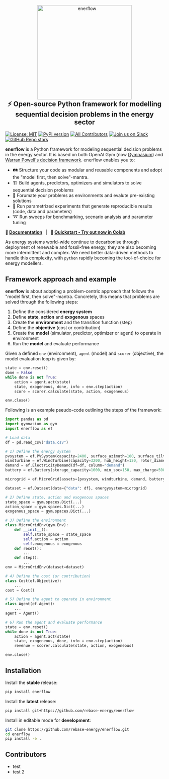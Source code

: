 <div align="center">
	<img width="300" src="https://github.com/rebase-energy/enerflow/blob/main/assets/enerflow-logo.png?raw=true" alt="enerflow">
<h2 style="margin-top: 0px;">
    ⚡ Open-source Python framework for modelling sequential decision problems in the energy sector
</h2>
</div>

[![License: MIT](https://img.shields.io/badge/license-MIT-green.svg)](https://opensource.org/licenses/MIT)
[![PyPI version](https://badge.fury.io/py/enerflow.svg)](https://badge.fury.io/py/enerflow) 
[![All Contributors](https://img.shields.io/badge/all_contributors-2-orange.svg?style=flat-square)](#contributors)
[![Join us on Slack](https://img.shields.io/badge/Join%20us%20on%20Slack-%2362BEAF?style=flat&logo=slack&logoColor=white)](https://join.slack.com/t/rebase-community/shared_invite/zt-1dtd0tdo6-sXuCEy~zPnvJw4uUe~tKeA) 
[![GitHub Repo stars](https://img.shields.io/github/stars/rebase-energy/enerflow?style=social)](https://github.com/rebase-energy/enerflow)

**enerflow** is a Python framework for modeling sequential decision problems in the energy sector. It is based on both OpenAI Gym (now [Gymnasium](https://github.com/Farama-Foundation/Gymnasium)) and [Warran Powell's decision framework](https://castle.princeton.edu/rlso/). enerflow enables you to: 

* 🛤️ Structure your code as modular and reusable components and adopt the "model first, then solve"-mantra. 
* 🏗️ Build agents, predictors, optimizers and simulators to solve sequential decision problems
* 🌱 Forumate your problems as environments and evalute pre-existing solutions
* 🧪 Run parametrized experiments that generate reproducible results (code, data and parameters)
* ➿ Run sweeps for benchmarking, scenario analysis and parameter tuning

**📖 [Documentation](https://docs.energydatamodel.org/en/latest/)**
&ensp;|&ensp;
**🚀 [Quickstart - Try out now in Colab](-)**

As energy systems world-wide continue to decarbonise through deployment of renewable and fossil-free energy, they are also becoming more intermittent and complex. We need better data-driven methods to handle this complexity, with `python` rapidly becoming the tool-of-choice for energy modellers. 

## Framework approach and example
**enerflow** is about adopting a problem-centric approach that follows the "model first, then solve"-mantra. Concretely, this means that problems are solved through the following steps: 

1. Define the considered **energy system**
2. Define **state**, **action** and **exogenous** spaces
3. Create the **environment** and the transition function (step)
4. Define the **objective** (cost or contribution)
5. Create the **model** (simulator, predictor, optimizer or agent) to operate in environment
6. Run the **model** and evaluate performance

Given a defined `env` (environment), `agent` (model) and `scorer` (objective), the model evaluation loop is given by: 

```python
state = env.reset()
done = False
while done is not True:
    action = agent.act(state)
    state, exogeneous, done, info = env.step(action)
    score = scorer.calculate(state, action, exogeneous)

env.close()
```

Following is an example pseudo-code outlining the steps of the framework: 

```python
import pandas as pd
import gymnasium as gym
import enerflow as ef

# Load data
df = pd.read_csv("data.csv")

# 1) Define the energy system
pvsystem = ef.PVSystem(capacity=2400, surface_azimuth=180, surface_tilt=25, timeseries=ef.TimeSeries(df=df, column="pv_power"))
windturbine = ef.WindTurbine(capacity=3200, hub_height=120, rotor_diameter=100, timeseries=ef.TimeSeries(df=df, column="wind_power"))
demand = ef.ElectricityDemand(df=df, column="demand")
battery = ef.Battery(storage_capacity=1000, min_soc=150, max_charge=500, max_discharge=500)

microgrid = ef.MicroGrid(assets=[pvsystem, windturbine, demand, battery], latitude=46, longitude=64)

dataset = ef.Dataset(data={"data": df}, energysystem=microgrid)

# 2) Define state, action and exogenous spaces
state_space = gym.spaces.Dict(...)
action_space = gym.spaces.Dict(...)
exogenous_space = gym.spaces.Dict(...)

# 3) Define the environment
class MicroGridEnv(gym.Env):
    def __init__():
        self.state_space = state_space
        self.action = action
        self.exogenous = exogenous
    def reset():  
        ...
    def step():  
        ...
env = MicroGridEnv(dataset=dataset)

# 4) Define the cost (or contribution)
class Cost(ef.Objective):
    ...
cost = Cost()

# 5) Define the agent to operate in environment
class Agent(ef.Agent):
    ... 
agent = Agent()

# 6) Run the agent and evaluate performance
state = env.reset()
while done is not True:
    action = agent.act(state)
    state, exogeneous, done, info = env.step(action)
    revenue = scorer.calculate(state, action, exogeneous)

env.close()
```

## Installation

Install the **stable** release: 
```bash
pip install enerflow
```

Install the **latest** release: 
```bash
pip install git+https://github.com/rebase-energy/enerflow
```

Install in editable mode for **development**: 
```bash
git clone https://github.com/rebase-energy/enerflow.git
cd enerflow
pip install -e . 
```

## Contributors

* test
* test 2


